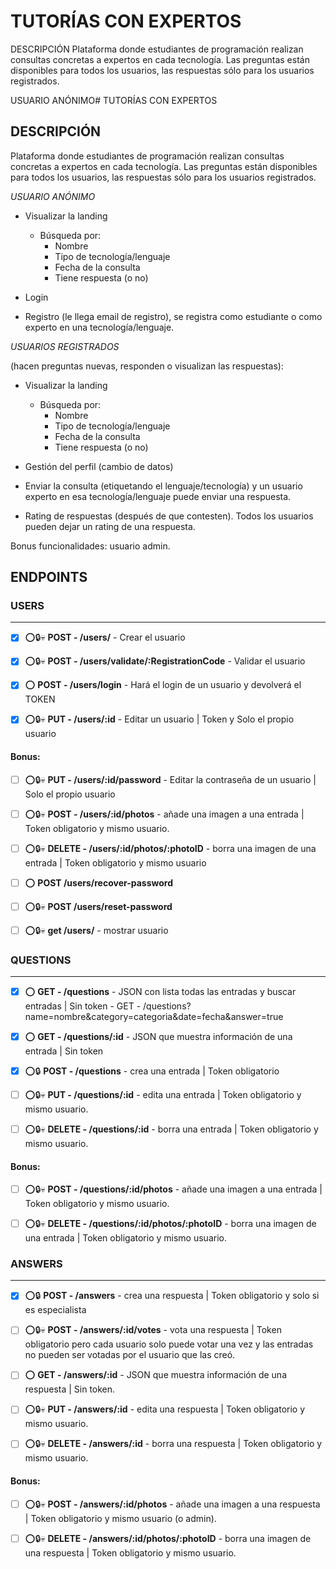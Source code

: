 # TUTORÍAS CON EXPERTOS

DESCRIPCIÓN
Plataforma donde estudiantes de programación realizan consultas concretas a expertos en cada
tecnología. Las preguntas están disponibles para todos los usuarios, las respuestas sólo para los
usuarios registrados.

USUARIO ANÓNIMO# TUTORÍAS CON EXPERTOS

## DESCRIPCIÓN

Plataforma donde estudiantes de programación realizan consultas concretas a expertos en cada tecnología. Las preguntas están disponibles para todos los usuarios, las respuestas sólo para los usuarios registrados.

_USUARIO ANÓNIMO_

- Visualizar la landing

  - Búsqueda por:
    - Nombre
    - Tipo de tecnología/lenguaje
    - Fecha de la consulta
    - Tiene respuesta (o no)

- Login
- Registro (le llega email de registro), se registra como estudiante o como experto en una
  tecnología/lenguaje.

_USUARIOS REGISTRADOS_

(hacen preguntas nuevas, responden o visualizan las respuestas):

- Visualizar la landing

  - Búsqueda por:
    - Nombre
    - Tipo de tecnología/lenguaje
    - Fecha de la consulta
    - Tiene respuesta (o no)

- Gestión del perfil (cambio de datos)
- Enviar la consulta (etiquetando el lenguaje/tecnología) y un usuario experto en esa
  tecnología/lenguaje puede enviar una respuesta.

- Rating de respuestas (después de que contesten). Todos los usuarios pueden dejar un
  rating de una respuesta.

Bonus funcionalidades:
usuario admin.

## ENDPOINTS

### USERS

---

- [x] ⭕️🔒️💀️ **POST - /users/** - Crear el usuario

- [x] ⭕️🔒️💀️ **POST - /users/validate/:RegistrationCode** - Validar el usuario

- [x] ⭕️ **POST - /users/login** - Hará el login de un usuario y
      devolverá el TOKEN

- [x] ⭕️🔒️💀️ **PUT - /users/:id** - Editar un usuario | Token y Solo el
      propio usuario

#### Bonus:

- [ ] ⭕️🔒️💀️ **PUT - /users/:id/password** - Editar la contraseña de un usuario | Solo el propio usuario

- [ ] ⭕️🔒️💀️ **POST - /users/:id/photos** - añade una imagen a una entrada | Token obligatorio y mismo usuario.

- [ ] ⭕️🔒️💀️ **DELETE - /users/:id/photos/:photoID** - borra una imagen de una entrada | Token obligatorio y mismo usuario

- [ ] ⭕️ **POST /users/recover-password**

- [ ] ⭕️🔒️💀️ **POST /users/reset-password**

- [ ] ⭕️🔒️💀️ **get /users/** - mostrar usuario

### QUESTIONS

---

- [x] ⭕️ **GET - /questions** - JSON con lista todas las entradas y buscar entradas | Sin token - GET - /questions?name=nombre&category=categoria&date=fecha&answer=true

- [x] ⭕️ **GET - /questions/:id** - JSON que muestra información de una entrada | Sin token

- [x] ⭕️🔒️ **POST - /questions** - crea una entrada | Token obligatorio

- [ ] ⭕️🔒️💀️ **PUT - /questions/:id** - edita una entrada | Token obligatorio y mismo usuario.

- [ ] ⭕️🔒️💀️ **DELETE - /questions/:id** - borra una entrada | Token obligatorio y mismo usuario.

#### Bonus:

- [ ] ⭕️🔒️💀️ **POST - /questions/:id/photos** - añade una imagen a una entrada | Token obligatorio y mismo usuario.

- [ ] ⭕️🔒️💀️ **DELETE - /questions/:id/photos/:photoID** - borra una imagen de una entrada | Token obligatorio y mismo usuario.

### ANSWERS

---

- [x] ⭕️🔒️ **POST - /answers** - crea una respuesta | Token obligatorio y
      solo si es especialista

- [ ] ⭕️🔒️💀️ **POST - /answers/:id/votes** - vota una respuesta | Token
      obligatorio pero cada usuario solo puede votar una vez y las
      entradas no pueden ser votadas por el usuario que las creó.

- [ ] ⭕️ **GET - /answers/:id** - JSON que muestra información de una
      respuesta | Sin token.

- [ ] ⭕️🔒️💀️ **PUT - /answers/:id** - edita una
      respuesta | Token obligatorio y mismo usuario.

- [ ] ⭕️🔒️💀️ **DELETE - /answers/:id** - borra una respuesta | Token
      obligatorio y mismo usuario.

#### Bonus:

- [ ] ⭕️🔒️💀️ **POST - /answers/:id/photos** - añade una imagen a una
      respuesta | Token obligatorio y mismo usuario (o admin).

- [ ] ⭕️🔒️💀️ **DELETE - /answers/:id/photos/:photoID** - borra una imagen
      de una respuesta | Token obligatorio y mismo usuario.

